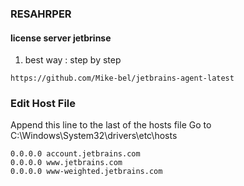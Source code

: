 ### RESAHRPER
#### license server jetbrinse
1. best way : step by step
```
https://github.com/Mike-bel/jetbrains-agent-latest
```

### Edit Host File
Append this line to the last of the hosts file
Go to C:\Windows\System32\drivers\etc\hosts

```
0.0.0.0 account.jetbrains.com
0.0.0.0 www.jetbrains.com
0.0.0.0 www-weighted.jetbrains.com
```

